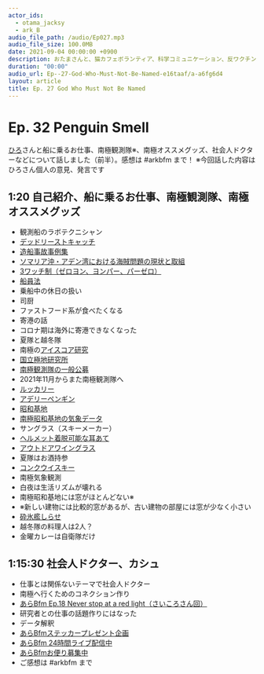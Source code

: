 ```yaml
---
actor_ids:
  - otama_jacksy
  - ark_B
audio_file_path: /audio/Ep027.mp3
audio_file_size: 100.0MB
date: 2021-09-04 00:00:00 +0900
description: おたまさんと、猫カフェボランティア、科学コミュニケーション、反ワクチン監視、ドラえもん、絶滅動物は蘇らせるべきか、ミッドサマー、保護猫のススメなどについて話しました。
duration: "00:00"
audio_url: Ep--27-God-Who-Must-Not-Be-Named-e16taaf/a-a6fg6d4
layout: article
title: Ep. 27 God Who Must Not Be Named
---
```


# Ep. 32 Penguin Smell

[ひろ](https://twitter.com/hiropon160)さんと船に乗るお仕事、南極観測隊※、南極オススメグッズ、社会人ドクターなどについて話しました（前半）。感想は #arkbfm まで！ ※今回話した内容はひろさん個人の意見、発言です

## 1:20 自己紹介、船に乗るお仕事、南極観測隊、南極オススメグッズ

* 観測船のラボテクニシャン
* [デッドリーストキャッチ](https://go.discovery.com/tv-shows/deadliest-catch/)
* [造船事故事例集](https://www.zensenan.org/app/download/7479479691/%E7%81%BD%E5%AE%B3%E4%BA%8B%E4%BE%8B%E9%9B%86%EF%BC%88%E7%AC%AC%EF%BC%91%EF%BC%99%E9%9B%86%EF%BC%89.pdf?t=1365484364)
* [ソマリア沖・アデン湾における海賊問題の現状と取組](https://www.mofa.go.jp/mofaj/gaiko/pirate/africa.html)
* [3ワッチ制（ゼロヨン、ヨンパー、パーゼロ）](https://www.ship-crewsenin.work/entry/2019/09/20/223653)
* [船員法](https://elaws.e-gov.go.jp/document?lawid=322AC0000000100)
* 乗船中の休日の扱い
* 司厨
* ファストフード系が食べたくなる
* 寄港の話
* コロナ期は海外に寄港できなくなった
* 夏隊と越冬隊
* 南極の[アイスコア研究](http://polaris.nipr.ac.jp/~pmg/NC/htdocs/?page_id=40)
* [国立極地研究所](https://www.nipr.ac.jp/)
* [南極観測隊の一般公募](https://www.nipr.ac.jp/antarctic/recruit/)
* 2021年11月からまた南極観測隊へ
* [ルッカリー](https://www.env.go.jp/nature/nankyoku/kankyohogo/nankyoku_kids/hakase/kagaku/penguin_kurashi.html)
* [アデリーペンギン](https://natgeo.nikkeibp.co.jp/nng/article/20141218/428938/)
* [昭和基地](https://www.jma.go.jp/jma/kishou/know/kansoku/syowabase/syowa.html)
* [南極昭和基地の気象データ](https://www.data.jma.go.jp/antarctic/indexant.html)
* サングラス（スキーメーカー）
* [ヘルメット着脱可能な耳あて](https://www.monotaro.com/g/00337781/)
* [アウトドアワイングラス](https://amzn.to/3Fujdmv)
* 夏隊はお酒持参
* [コンクウイスキー](https://kachimai.jp/feature/antarctica/article.php?id=22)
* 南極気象観測
* 白夜は生活リズムが壊れる
* 南極昭和基地には窓がほとんどない※
* ※新しい建物には比較的窓があるが、古い建物の部屋には窓が少なく小さい
* [砕氷艦しらせ](https://www.mod.go.jp/msdf/equipment/ships/agb/shirase/)
* 越冬隊の料理人は2人？
* 金曜カレーは自衛隊だけ

## 1:15:30 社会人ドクター、カシュ

* 仕事とは関係ないテーマで社会人ドクター
* 南極へ行くためのコネクション作り
* [あらBfm Ep.18 Never stop at a red light（さいころさん回）](https://anchor.fm/arkbfm/episodes/Ep--18-Never-stop-at-a-red-light-e11qddq)
* 研究者との仕事の話題作りにはなった
* データ解釈
* [あらBfmステッカープレゼント企画](https://twitter.com/arkbfm/status/1436283262331019265?s=20)
* [あらBfm 24時間ライブ配信中](https://www.youtube.com/watch?v=KlX17aL-NNs)
* [あらBfmお便り募集中](https://twitter.com/arkbfm/status/1341090549177012225?s=20)
* ご感想は #arkbfm まで